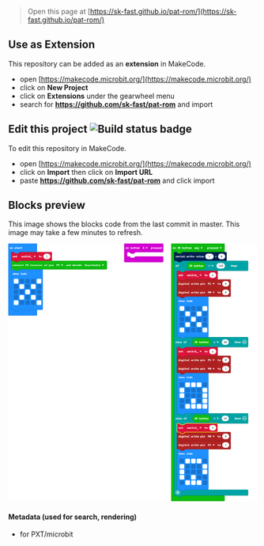 
> Open this page at [https://sk-fast.github.io/pat-rom/](https://sk-fast.github.io/pat-rom/)

## Use as Extension

This repository can be added as an **extension** in MakeCode.

* open [https://makecode.microbit.org/](https://makecode.microbit.org/)
* click on **New Project**
* click on **Extensions** under the gearwheel menu
* search for **https://github.com/sk-fast/pat-rom** and import

## Edit this project ![Build status badge](https://github.com/sk-fast/pat-rom/workflows/MakeCode/badge.svg)

To edit this repository in MakeCode.

* open [https://makecode.microbit.org/](https://makecode.microbit.org/)
* click on **Import** then click on **Import URL**
* paste **https://github.com/sk-fast/pat-rom** and click import

## Blocks preview

This image shows the blocks code from the last commit in master.
This image may take a few minutes to refresh.

![A rendered view of the blocks](https://github.com/sk-fast/pat-rom/raw/master/.github/makecode/blocks.png)

#### Metadata (used for search, rendering)

* for PXT/microbit
<script src="https://makecode.com/gh-pages-embed.js"></script><script>makeCodeRender("{{ site.makecode.home_url }}", "{{ site.github.owner_name }}/{{ site.github.repository_name }}");</script>
